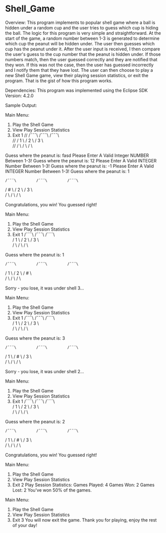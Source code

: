 # Shell_Game
Overview:
   This program implements to popular shell game where a ball is hidden under a random cup and the user tries to guess which cup is hiding the ball.
   The logic for this program is very simple and straightforward. At the start of the game, a random number between 1-3 is generated to determine which cup the peanut will be hidden under. The user then guesses which cup has the peanut under it. After the user input is received, I then compare the user's guess to the cup number that the peanut is hidden under. If those numbers match, then the user guessed correctly and they are notified that they won. If this was not the case, then the user has guessed incorrectly and I notify them that they have lost. The user can then choose to play a new Shell Game game, view their playing session statistics, or exit the program. That is the gist of how this program works. 

Dependencies:
This program was implemented using the Eclipse SDK Version: 4.2.0


Sample Output:

Main Menu:
1) Play the Shell Game
2) View Play Session Statistics
3) Exit
1
//    /¯¯¯\         /¯¯¯\         /¯¯¯\   
//   /  1  \       /  2  \       /  3  \  
//  /       \     /       \     /       \ 

Guess where the peanut is: fasd
Please Enter A Valid Integer NUMBER Between 1-3!
Guess where the peanut is: 12
Please Enter A Valid INTEGER Number Between 1-3!
Guess where the peanut is: -1
Please Enter A Valid INTEGER Number Between 1-3!
Guess where the peanut is: 1

    /¯¯¯\         /¯¯¯\         /¯¯¯\   
   /  #  \       /  2  \       /  3  \  
  /       \     /       \     /       \ 

Congratulations, you win! You guessed right! 

Main Menu:
1) Play the Shell Game
2) View Play Session Statistics
3) Exit
1
    /¯¯¯\         /¯¯¯\         /¯¯¯\   
   /  1  \       /  2  \       /  3  \  
  /       \     /       \     /       \ 

Guess where the peanut is: 1

    /¯¯¯\         /¯¯¯\         /¯¯¯\   
   /  1  \       /  2  \       /  #  \  
  /       \     /       \     /       \ 


Sorry - you lose, it was under shell 3...

Main Menu:
1) Play the Shell Game
2) View Play Session Statistics
3) Exit
1
    /¯¯¯\         /¯¯¯\         /¯¯¯\   
   /  1  \       /  2  \       /  3  \  
  /       \     /       \     /       \ 

Guess where the peanut is: 3

    /¯¯¯\         /¯¯¯\         /¯¯¯\   
   /  1  \       /  #  \       /  3  \  
  /       \     /       \     /       \ 


Sorry - you lose, it was under shell 2...

Main Menu:
1) Play the Shell Game
2) View Play Session Statistics
3) Exit
1
    /¯¯¯\         /¯¯¯\         /¯¯¯\   
   /  1  \       /  2  \       /  3  \  
  /       \     /       \     /       \ 

Guess where the peanut is: 2

    /¯¯¯\         /¯¯¯\         /¯¯¯\   
   /  1  \       /  #  \       /  3  \  
  /       \     /       \     /       \ 

Congratulations, you win! You guessed right! 

Main Menu:
1) Play the Shell Game
2) View Play Session Statistics
3) Exit
2
Play Session Statistics:
Games Played: 4
Games Won: 2
Games Lost: 2
You've won 50% of the games.

Main Menu:
1) Play the Shell Game
2) View Play Session Statistics
3) Exit
3
You will now exit the game.
Thank you for playing, enjoy the rest of your day!

